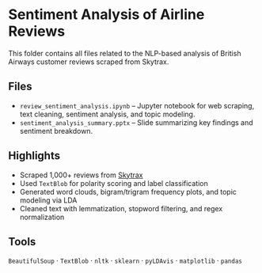 # Sentiment Analysis of Airline Reviews

This folder contains all files related to the NLP-based analysis of British Airways customer reviews scraped from Skytrax.

## Files

- `review_sentiment_analysis.ipynb` – Jupyter notebook for web scraping, text cleaning, sentiment analysis, and topic modeling.
- `sentiment_analysis_summary.pptx` – Slide summarizing key findings and sentiment breakdown.

## Highlights

- Scraped 1,000+ reviews from [Skytrax](https://www.airlinequality.com/airline-reviews/british-airways)
- Used `TextBlob` for polarity scoring and label classification
- Generated word clouds, bigram/trigram frequency plots, and topic modeling via LDA
- Cleaned text with lemmatization, stopword filtering, and regex normalization

## Tools

`BeautifulSoup` · `TextBlob` · `nltk` · `sklearn` · `pyLDAvis` · `matplotlib` · `pandas`

